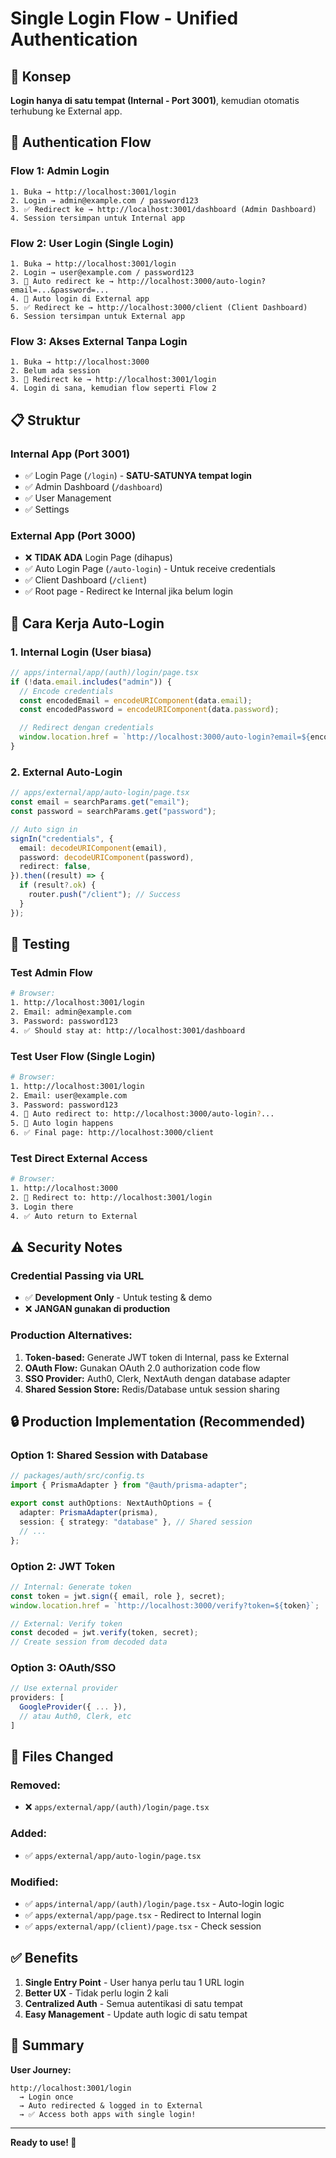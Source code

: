# Single Login Flow - Unified Authentication

## 🎯 Konsep

**Login hanya di satu tempat (Internal - Port 3001)**, kemudian otomatis terhubung ke External app.

## 🔐 Authentication Flow

### Flow 1: Admin Login
```
1. Buka → http://localhost:3001/login
2. Login → admin@example.com / password123
3. ✅ Redirect ke → http://localhost:3001/dashboard (Admin Dashboard)
4. Session tersimpan untuk Internal app
```

### Flow 2: User Login (Single Login)
```
1. Buka → http://localhost:3001/login
2. Login → user@example.com / password123
3. 🔄 Auto redirect ke → http://localhost:3000/auto-login?email=...&password=...
4. 🔐 Auto login di External app
5. ✅ Redirect ke → http://localhost:3000/client (Client Dashboard)
6. Session tersimpan untuk External app
```

### Flow 3: Akses External Tanpa Login
```
1. Buka → http://localhost:3000
2. Belum ada session
3. 🔄 Redirect ke → http://localhost:3001/login
4. Login di sana, kemudian flow seperti Flow 2
```

## 📋 Struktur

### Internal App (Port 3001)
- ✅ Login Page (`/login`) - **SATU-SATUNYA tempat login**
- ✅ Admin Dashboard (`/dashboard`)
- ✅ User Management
- ✅ Settings

### External App (Port 3000)
- ❌ **TIDAK ADA** Login Page (dihapus)
- ✅ Auto Login Page (`/auto-login`) - Untuk receive credentials
- ✅ Client Dashboard (`/client`)
- ✅ Root page - Redirect ke Internal jika belum login

## 🔧 Cara Kerja Auto-Login

### 1. Internal Login (User biasa)
```typescript
// apps/internal/app/(auth)/login/page.tsx
if (!data.email.includes("admin")) {
  // Encode credentials
  const encodedEmail = encodeURIComponent(data.email);
  const encodedPassword = encodeURIComponent(data.password);

  // Redirect dengan credentials
  window.location.href = `http://localhost:3000/auto-login?email=${encodedEmail}&password=${encodedPassword}`;
}
```

### 2. External Auto-Login
```typescript
// apps/external/app/auto-login/page.tsx
const email = searchParams.get("email");
const password = searchParams.get("password");

// Auto sign in
signIn("credentials", {
  email: decodeURIComponent(email),
  password: decodeURIComponent(password),
  redirect: false,
}).then((result) => {
  if (result?.ok) {
    router.push("/client"); // Success
  }
});
```

## 🚀 Testing

### Test Admin Flow
```bash
# Browser:
1. http://localhost:3001/login
2. Email: admin@example.com
3. Password: password123
4. ✅ Should stay at: http://localhost:3001/dashboard
```

### Test User Flow (Single Login)
```bash
# Browser:
1. http://localhost:3001/login
2. Email: user@example.com
3. Password: password123
4. 🔄 Auto redirect to: http://localhost:3000/auto-login?...
5. 🔐 Auto login happens
6. ✅ Final page: http://localhost:3000/client
```

### Test Direct External Access
```bash
# Browser:
1. http://localhost:3000
2. 🔄 Redirect to: http://localhost:3001/login
3. Login there
4. ✅ Auto return to External
```

## ⚠️ Security Notes

### Credential Passing via URL
- ✅ **Development Only** - Untuk testing & demo
- ❌ **JANGAN gunakan di production**

### Production Alternatives:
1. **Token-based:** Generate JWT token di Internal, pass ke External
2. **OAuth Flow:** Gunakan OAuth 2.0 authorization code flow
3. **SSO Provider:** Auth0, Clerk, NextAuth dengan database adapter
4. **Shared Session Store:** Redis/Database untuk session sharing

## 🔒 Production Implementation (Recommended)

### Option 1: Shared Session with Database
```typescript
// packages/auth/src/config.ts
import { PrismaAdapter } from "@auth/prisma-adapter";

export const authOptions: NextAuthOptions = {
  adapter: PrismaAdapter(prisma),
  session: { strategy: "database" }, // Shared session
  // ...
};
```

### Option 2: JWT Token
```typescript
// Internal: Generate token
const token = jwt.sign({ email, role }, secret);
window.location.href = `http://localhost:3000/verify?token=${token}`;

// External: Verify token
const decoded = jwt.verify(token, secret);
// Create session from decoded data
```

### Option 3: OAuth/SSO
```typescript
// Use external provider
providers: [
  GoogleProvider({ ... }),
  // atau Auth0, Clerk, etc
]
```

## 📁 Files Changed

### Removed:
- ❌ `apps/external/app/(auth)/login/page.tsx`

### Added:
- ✅ `apps/external/app/auto-login/page.tsx`

### Modified:
- ✅ `apps/internal/app/(auth)/login/page.tsx` - Auto-login logic
- ✅ `apps/external/app/page.tsx` - Redirect to Internal login
- ✅ `apps/external/app/(client)/page.tsx` - Check session

## ✅ Benefits

1. **Single Entry Point** - User hanya perlu tau 1 URL login
2. **Better UX** - Tidak perlu login 2 kali
3. **Centralized Auth** - Semua autentikasi di satu tempat
4. **Easy Management** - Update auth logic di satu tempat

## 🎉 Summary

**User Journey:**
```
http://localhost:3001/login
  → Login once
  → Auto redirected & logged in to External
  → ✅ Access both apps with single login!
```

---

**Ready to use! 🚀**
